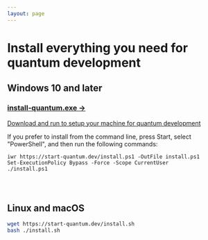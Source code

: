 ```yaml
---
layout: page
---
```


# Install everything you need for quantum development

<h2 class="font-bold text-3xl text-gray-900 mb-2">Windows 10 and later</h2>

<div class="w-full max-w-2xl grid grid-cols-1 lg:grid-cols-2 gap-4 my-8 px-4 lg:mx-0">
    <a href="/install/win10/install-quantum.exe" class="p-5 border rounded border-gray-200 hover:border-purple-400">
        <h3>install-quantum.exe
            →</h3>
        <p>Download and run to setup your machine for quantum development</p>
    </a>
</div>

If you prefer to install from the command line, press Start, select "PowerShell", and then run the following commands:

```batch
iwr https://start-quantum.dev/install.ps1 -OutFile install.ps1
Set-ExecutionPolicy Bypass -Force -Scope CurrentUser
./install.ps1
```

<h2 class="font-bold text-3xl text-gray-900 mb-2" style="padding-top: 2em">Linux and macOS</h2>

```bash
wget https://start-quantum.dev/install.sh
bash ./install.sh
```
